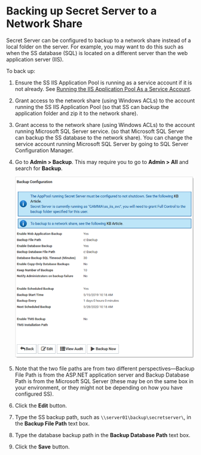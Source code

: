 [title]: # (Backing up Secret Server to a Network Share)
[tags]: # (Backup Settings,network share)
[priority]: # (1000)

# Backing up Secret Server to a Network Share

Secret Server can be configured to backup to a network share instead of a local folder on the server. For example, you may want to do this such as when the SS database (SQL) is located on a different server than the web application server (IIS).

To back up:

1. Ensure the SS IIS Application Pool is running as a service account if it is not already. See 
    [Running the IIS Application Pool As a Service Account](../../secret-server-setup/installation/running-ss-iis-app-pool-service-account/index.md).

1. Grant access to the network share (using Windows ACLs) to the account running the SS IIS Application Pool (so that SS can backup the application folder and zip it to the network share).

1. Grant access to the network share (using Windows ACLs) to the account running Microsoft SQL Server service. (so that Microsoft SQL Server can backup the SS database to the network share). 
   You can change the service account running Microsoft SQL Server by going to SQL Server Configuration Manager. 

1. Go to **Admin \> Backup**. This may require you to go to **Admin \> All** and search for **Backup**.

   ![image-20200527153741336](images/image-20200527153741336.png)

1. Note that the two file paths are from two different perspectives—Backup File Path is from the ASP.NET application server and Backup Database Path is from the Microsoft SQL Server (these may be on the same box in your environment, or they might not be depending on how you have configured SS).

1. Click the **Edit** button.

1. Type the SS backup path, such as `\\server01\backup\secretserver\`, in the **Backup File Path** text box.

1. Type the database backup path in the **Backup Database Path** text box.

1. Click the **Save** button.
   

 